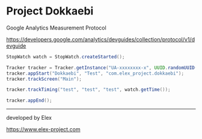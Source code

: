 # Project Dokkaebi

Google Analytics Measurement Protocol

https://developers.google.com/analytics/devguides/collection/protocol/v1/devguide

```java
StopWatch watch = StopWatch.createStarted();

Tracker tracker = Tracker.getInstance("UA-xxxxxxxx-x", UUID.randomUUID());
tracker.appStart("Dokkaebi", "Test", "com.elex_project.dokkaebi");
tracker.trackScreen("Main");

tracker.trackTiming("test", "test", "test", watch.getTime());

tracker.appEnd();
```

---

developed by Elex

https://www.elex-project.com
